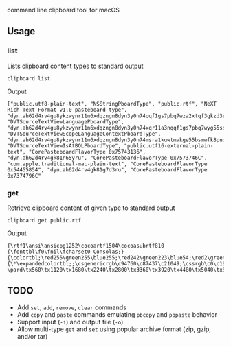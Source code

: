 command line clipboard tool for macOS

## Usage

### list

Lists clipboard content types to standard output

	clipboard list

Output

	["public.utf8-plain-text", "NSStringPboardType", "public.rtf", "NeXT Rich Text Format v1.0 pasteboard type", "dyn.ah62d4rv4gu8ykzwynr11n6xdqzngn8dyn3y0n74qqf1gs7pbq7wza2xtqf3gkzd3sbwu", "DVTSourceTextViewLanguagePboardType", "dyn.ah62d4rv4gu8ykzwynr11n6xdqzngn8dyn3y0n74xqr11a3nqqf1gs7pbq7wyg55ssvw1u7cuqm10c6xenv61a3k", "DVTSourceTextViewScopeLanguageContextPboardType", "dyn.ah62d4rv4gu8ykzwynr11n6xdqzngn8dyn3y0n74msra1kuwtmvkge55bsmwfk8puqy", "DVTSourceTextViewIsAtBOLPboardType", "public.utf16-external-plain-text", "CorePasteboardFlavorType 0x75743136", "dyn.ah62d4rv4gk81n65yru", "CorePasteboardFlavorType 0x7573746C", "com.apple.traditional-mac-plain-text", "CorePasteboardFlavorType 0x54455854", "dyn.ah62d4rv4gk81g7d3ru", "CorePasteboardFlavorType 0x7374796C"

### get

Retrieve clipboard content of given type to standard output

	clipboard get public.rtf

Output

	{\rtf1\ansi\ansicpg1252\cocoartf1504\cocoasubrtf810
	{\fonttbl\f0\fnil\fcharset0 Consolas;}
	{\colortbl;\red255\green255\blue255;\red242\green223\blue54;\red2\green35\blue77;}
	{\*\expandedcolortbl;;\csgenericrgb\c94760\c87437\c21049;\cssrgb\c0\c19216\c37647;}
	\pard\tx560\tx1120\tx1680\tx2240\tx2800\tx3360\tx3920\tx4480\tx5040\tx5600\tx6160\tx6720\pardirnatural\partightenfactor0

## TODO

* Add `set`, `add`, `remove`, `clear` commands
* Add `copy` and `paste` commands emulating `pbcopy` and `pbpaste` behavior
* Support input (`-i`) and output file (`-o`)
* Allow multi-type `get` and `set` using popular archive format (zip, gzip, and/or tar)
